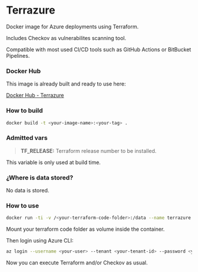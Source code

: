 # Terrazure

Docker image for Azure deployments using Terraform.

Includes Checkov as vulnerabilites scanning tool.

Compatible with most used CI/CD tools such as GitHub Actions or BitBucket Pipelines.

### Docker Hub

This image is already built and ready to use here:

[Docker Hub - Terrazure](https://hub.docker.com/r/alfmagar/terrazure)

### How to build

```sh
docker build -t <your-image-name>:<your-tag> .
```

### Admitted vars

> **TF_RELEASE:** Terraform release number to be installed.

This variable is only used at build time.

### ¿Where is data stored?

No data is stored.

### How to use

```sh
docker run -ti -v /<your-terraform-code-folder>:/data --name terrazure alfmagar/terrazure:latest
```

Mount your terraform code folder as volume inside the container.

Then login using Azure CLI:

```sh
az login --username <your-user> --tenant <your-tenant-id> --password <your-password>
```

Now you can execute Terraform and/or Checkov as usual.
